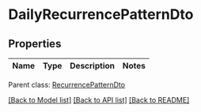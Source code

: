 # DailyRecurrencePatternDto

## Properties
Name | Type | Description | Notes
------------ | ------------- | ------------- | -------------

 Parent class: [RecurrencePatternDto](RecurrencePatternDto.md)

[[Back to Model list]](README.md#documentation-for-models) [[Back to API list]](README.md#documentation-for-api-endpoints) [[Back to README]](README.md)
